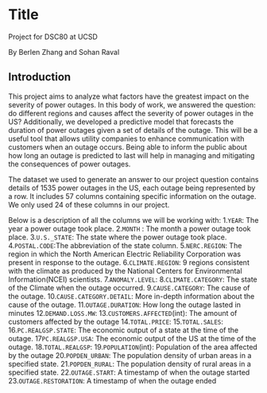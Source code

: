 # **Title**
Project for DSC80 at UCSD

By Berlen Zhang and Sohan Raval

## **Introduction**
This project aims to analyze what factors have the greatest impact on the severity of power outages. In this body of work, we answered the question: do different regions and causes affect the severity of power outages in the US? Additionally, we developed a predictive model that forecasts the duration of power outages given a set of details of the outage. This will be a useful tool that allows utility companies to enhance communication with customers when an outage occurs. Being able to inform the public about how long an outage is predicted to last will help in managing and mitigating the consequences of power outages.


The dataset we used to generate an answer to our project question contains details of 1535 power outages in the US, each outage being represented by a row. It includes 57 columns containing specific information on the outage. We only used 24 of these columns in our project.


Below is a description of all the columns we will be working with:
1.`YEAR`: The year a power outage took place.
2.`MONTH` : The month a power outage took place.
3.`U.S._STATE`: The state where the power outage took place.
4.`POSTAL.CODE`:The abbreviation of the state column.
5.`NERC.REGION`: The region in which the North American Electric Reliability Corporation was present in response to the outage.
6.`CLIMATE.REGION`: 9 regions consistent with the climate as produced by the National Centers for Environmental Information(NCEI) scientists.
7.`ANOMALY.LEVEL`: 
8.`CLIMATE.CATEGORY`: The state of the Climate when the outage occurred.
9.`CAUSE.CATEGORY`: The cause of the outage.
10.`CAUSE.CATEGORY.DETAIL`: More in-depth information about the cause of the outage.
11.`OUTAGE.DURATION`: How long the outage lasted in minutes
12.`DEMAND.LOSS.MW`: 
13.`CUSTOMERS.AFFECTED`(int): The amount of customers affected by the outage
14.`TOTAL.PRICE`:
15.`TOTAL.SALES`:
16.`PC.REALGSP.STATE`: The economic output of a state at the time of the outage.
17`PC.REALGSP.USA`: The economic output of the US at the time of the outage.
18.`TOTAL.REALGSP`: 
19.`POPULATION`(int): Population of the area affected by the outage
20.`POPDEN_URBAN`: The population density of urban areas in a specified state.
21.`POPDEN_RURAL`:  The population density of rural areas in a specified state.
22.`OUTAGE.START`: A timestamp of when the outage started
23.`OUTAGE.RESTORATION`: A timestamp of when the outage ended


